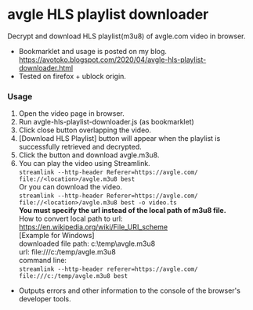 # avgle HLS playlist downloader
Decrypt and download HLS playlist(m3u8) of avgle.com video in browser.
* Bookmarklet and usage is posted on my blog. https://avotoko.blogspot.com/2020/04/avgle-hls-playlist-downloader.html
* Tested on firefox + ublock origin. 
### Usage ###
1. Open the video page in browser.
2. Run avgle-hls-playlist-downloader.js (as bookmarklet)
3. Click close button overlapping the video.
4. [Download HLS Playlist] button will appear when the playlist is successfully retrieved and decrypted.
5. Click the button and download avgle.m3u8.
5. You can play the video using Streamlink.  
`streamlink --http-header Referer=https://avgle.com/ file://<location>/avgle.m3u8 best`  
Or you can download the video.  
`streamlink --http-header Referer=https://avgle.com/ file://<location>/avgle.m3u8 best -o video.ts`  
**You must specify the url instead of the local path of m3u8 file.**  
How to convert local path to url: https://en.wikipedia.org/wiki/File_URI_scheme  
[Example for Windows]  
downloaded file path: c:\temp\avgle.m3u8  
url: file:///c:/temp/avgle.m3u8  
command line:  
`streamlink --http-header referer=https://avgle.com/ file:///c:/temp/avgle.m3u8 best`  

* Outputs errors and other information to the console of the browser's developer tools.  


